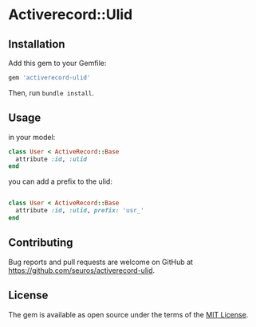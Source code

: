 # Activerecord::Ulid


## Installation

Add this gem to your Gemfile:

```ruby
gem 'activerecord-ulid'
```

Then, run `bundle install`.

## Usage

in your model:

```ruby
class User < ActiveRecord::Base
  attribute :id, :ulid
end
```

you can add a prefix to the ulid:

```ruby

class User < ActiveRecord::Base
  attribute :id, :ulid, prefix: 'usr_'
end
```

## Contributing

Bug reports and pull requests are welcome on GitHub at https://github.com/seuros/activerecord-ulid.

## License

The gem is available as open source under the terms of the [MIT License](https://opensource.org/licenses/MIT).
